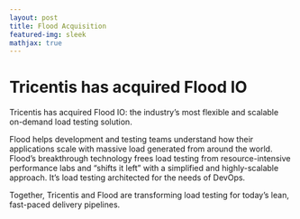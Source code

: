 ```yaml
---
layout: post
title: Flood Acquisition
featured-img: sleek
mathjax: true
---
```


# Tricentis has acquired Flood IO

Tricentis has acquired Flood IO: the industry’s most flexible and scalable on-demand load testing solution.

Flood helps development and testing teams understand how their applications scale with massive load generated from around the world. Flood’s breakthrough technology frees load testing from resource-intensive performance labs and “shifts it left” with a simplified and highly-scalable approach. It’s load testing architected for the needs of DevOps.

Together, Tricentis and Flood are transforming load testing for today’s lean, fast-paced delivery pipelines.
